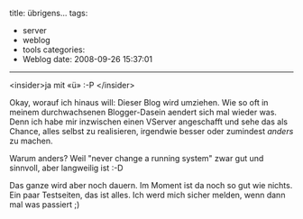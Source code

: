 title: übrigens...
tags:
  - server
  - weblog
  - tools
categories:
  - Weblog
date: 2008-09-26 15:37:01
---

&lt;insider&gt;ja mit «ü» :-P &lt;/insider&gt;

Okay, worauf ich hinaus will: Dieser Blog wird umziehen. Wie so oft in meinem durchwachsenen Blogger-Dasein aendert sich mal wieder was. Denn ich habe mir inzwischen einen VServer angeschafft und sehe das als Chance, alles selbst zu realisieren, irgendwie besser oder zumindest _anders_ zu machen.

Warum anders? Weil "never change a running system" zwar gut und sinnvoll, aber langweilig ist :-D

Das ganze wird aber noch dauern. Im Moment ist da noch so gut wie nichts. Ein paar Testseiten, das ist alles. Ich werd mich sicher melden, wenn dann mal was passiert ;)
